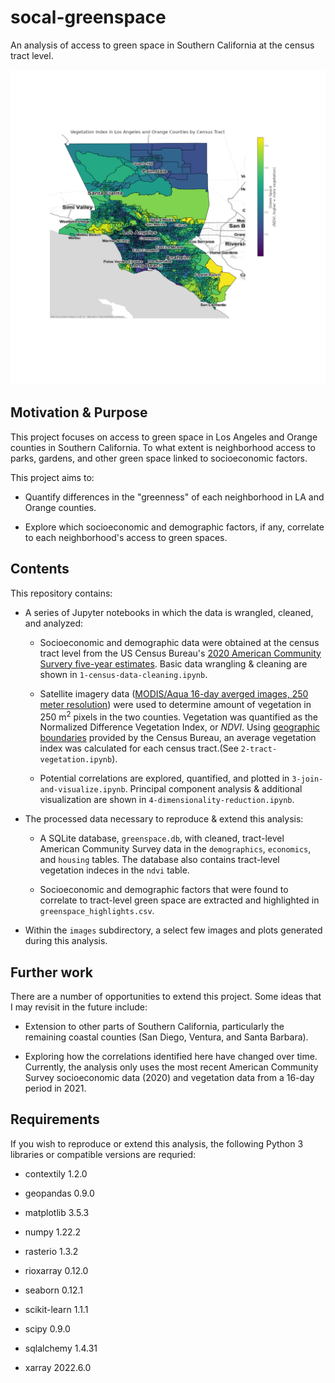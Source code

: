# socal-greenspace
 An analysis of access to green space in Southern California at the census tract level.

![Map of census tracts in Los Angeles and Orange Counties, color-coded by vegetation index.](https://github.com/jhirner/socal-greenspace/blob/95d5d0f2399121c3afa27c6fedb71566eb991f92/images/map.png "Vegetation Index in LA and Orange Counties by Census Tract")

## Motivation & Purpose
This project focuses on access to green space in Los Angeles and Orange counties in Southern California. To what extent is neighborhood access to parks, gardens, and other green space linked to socioeconomic factors.

This project aims to:

* Quantify differences in the "greenness" of each neighborhood in LA and Orange counties.

* Explore which socioeconomic and demographic factors, if any, correlate to each neighborhood's access to green spaces.


## Contents
This repository contains:

* A series of Jupyter notebooks in which the data is wrangled, cleaned, and analyzed:

    * Socioeconomic and demographic data were obtained at the census tract level from the US Census Bureau's [2020 American Community Survery five-year estimates](https://www.census.gov/programs-surveys/acs/news/data-releases/2020/release-schedule.html). Basic data wrangling & cleaning are shown in `1-census-data-cleaning.ipynb`.

    * Satellite imagery data ([MODIS/Aqua 16-day averged images, 250 meter resolution](https://lpdaac.usgs.gov/products/myd13q1v061/)) were used to determine amount of vegetation in 250 m<sup>2</sup> pixels in the two counties. Vegetation was quantified as the Normalized Difference Vegetation Index, or *NDVI*. Using [geographic boundaries](https://www.census.gov/geographies/mapping-files/time-series/geo/tiger-line-file.2020.html) provided by the Census Bureau, an average vegetation index was calculated for each census tract.(See `2-tract-vegetation.ipynb`).

    * Potential correlations are explored, quantified, and plotted in `3-join-and-visualize.ipynb`. Principal component analysis & additional visualization are shown in `4-dimensionality-reduction.ipynb`.

* The processed data necessary to reproduce & extend this analysis:

    * A SQLite database, `greenspace.db`, with cleaned, tract-level American Community Survey data in the `demographics`, `economics`, and `housing` tables. The database also contains tract-level vegetation indeces in the `ndvi` table.

    * Socioeconomic and demographic factors that were found to correlate to tract-level green space are extracted and highlighted in `greenspace_highlights.csv`.

* Within the `images` subdirectory, a select few images and plots generated during this analysis.


## Further work
There are a number of opportunities to extend this project. Some ideas that I may revisit in the future include:

* Extension to other parts of Southern California, particularly the remaining coastal counties (San Diego, Ventura, and Santa Barbara).

* Exploring how the correlations identified here have changed over time. Currently, the analysis only uses the most recent American Community Survey socioeconomic data (2020) and vegetation data from a 16-day period in 2021.

## Requirements
If you wish to reproduce or extend this analysis, the following Python 3 libraries or compatible versions are requried:

* contextily 1.2.0

* geopandas 0.9.0

* matplotlib 3.5.3

* numpy 1.22.2

* rasterio 1.3.2

* rioxarray 0.12.0

* seaborn 0.12.1

* scikit-learn 1.1.1

* scipy 0.9.0

* sqlalchemy 1.4.31

* xarray 2022.6.0
